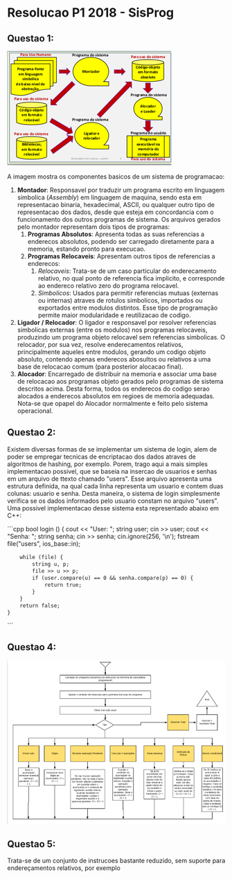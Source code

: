 # Resolucao P1 2018 - SisProg

## Questao 1:
![Questao 1 - Solucao](./Questao1.png)

A imagem mostra os componentes basicos de um sistema de programacao:
1. **Montador**: Responsavel por traduzir um programa escrito em linguagem simbolica (*Assembly*) em linguagem de maquina, sendo esta em representacao binaria, hexadecimal, ASCII, ou qualquer outro tipo de representacao dos dados, desde que esteja em concordancia com o funcionamento dos outros programas de sistema. Os arquivos gerados pelo montador representam dois tipos de programas:
	1. **Programas Absolutos**: Apresenta todas as suas referencias a enderecos absolutos, podendo ser carregado diretamente para a memoria, estando pronto para execucao.
	2. **Programas Relocaveis**: Apresentam outros tipos de referencias a enderecos:
		1. *Relocaveis*: Trata-se de um caso particular do enderecamento relativo, no qual ponto de referencia fica implicito, e corresponde ao endereco relativo zero do programa relocavel.
		2. *Simbolicos*: Usados para permitir referencias mutuas (externas ou internas) atraves de rotulos simbolicos, importados ou exportados entre modulos distintos.
Esse tipo de programação permite maior modularidade e reutilizacao de codigo.
2. **Ligador / Relocador**: O ligador e responsavel por resolver referencias simbolicas externas (entre os modulos) nos programas relocaveis, produzindo um programa objeto relocavel sem referencias simbolicas. O relocador, por sua vez, resolve enderecamentos relativos, principalmente aqueles entre modulos, gerando um codigo objeto absoluto, contendo apenas enderecos abosultos ou relativos a uma base de relocacao comum (para posterior alocacao final).
3. **Alocador**: Encarregado de distribuir na memoria e associar uma base de relocacao aos programas objeto gerados pelo programas de sistema descritos acima. Desta forma, todos os enderecos do codigo serao alocados a enderecos absolutos em regioes de memoria adequadas. Nota-se que opapel do Alocador normalmente e feito pelo sistema operacional.

## Questao 2:
Existem diversas formas de se implementar um sistema de login, alem de poder se empregar tecnicas de encriptacao dos dados atraves de algoritmos de hashing, por exemplo. Porem, trago aqui a mais simples implementacao possivel, que se baseia na insercao de usuarios e senhas em um arquivo de ttexto chamado "users". Esse arquivo apresenta uma estrutura definida, na qual cada linha representa um usuario e contem duas colunas: usuario e senha. Desta maneira, o sistema de login simplesmente verifica se os dados informados pelo usuario constam no arquivo "users". Uma possivel implementacao desse sistema esta representado abaixo em C++:

´´´cpp
	bool login () {
		cout << "User: ";
		string user;
		cin >> user;
		cout << "Senha: ";
		string senha;
		cin >> senha;
		cin.ignore(256, '\n');
		fstream file("users", ios_base::in);
		
		while (file) {
			string u, p;
			file >> u >> p;
			if (user.compare(u) == 0 && senha.compare(p) == 0) {
				return true;
			}
		}
		return false;
	}
´´´

## Questao 4:
![Questao 4 - Solucao](./Questao4.png)


## Questao 5:
Trata-se de um conjunto de instrucoes bastante reduzido, sem suporte para endereçamentos relativos, por exemplo
